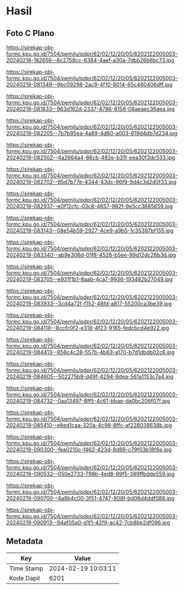 # Hasil

## Foto C Plano

https://sirekap-obj-formc.kpu.go.id/7504/pemilu/pdpr/62/02/12/20/05/6202122005003-20240218-182656--8c2758cc-6384-4aef-a30a-7dbb26b6bc73.jpg

https://sirekap-obj-formc.kpu.go.id/7504/pemilu/pdpr/62/02/12/20/05/6202122005003-20240219-081349--9bc09298-2ac9-4f10-8014-65c460406dff.jpg

https://sirekap-obj-formc.kpu.go.id/7504/pemilu/pdpr/62/02/12/20/05/6202122005003-20240219-081833--963d162d-2337-4786-8156-08aeaec36aea.jpg

https://sirekap-obj-formc.kpu.go.id/7504/pemilu/pdpr/62/02/12/20/05/6202122005003-20240219-082205--7b7b95ea-4a89-4d60-a003-619d4db7d234.jpg

https://sirekap-obj-formc.kpu.go.id/7504/pemilu/pdpr/62/02/12/20/05/6202122005003-20240219-082502--4a2664a4-86cb-482e-b31f-eea30f3dc533.jpg

https://sirekap-obj-formc.kpu.go.id/7504/pemilu/pdpr/62/02/12/20/05/6202122005003-20240219-082702--85d7b77e-4344-43dc-96f9-9d4c3d2d0f33.jpg

https://sirekap-obj-formc.kpu.go.id/7504/pemilu/pdpr/62/02/12/20/05/6202122005003-20240219-082937--e0f12cfc-03c8-4657-992f-9e5cc3685659.jpg

https://sirekap-obj-formc.kpu.go.id/7504/pemilu/pdpr/62/02/12/20/05/6202122005003-20240219-083143--08e54b59-2927-4ce9-a9b5-1c35397bf155.jpg

https://sirekap-obj-formc.kpu.go.id/7504/pemilu/pdpr/62/02/12/20/05/6202122005003-20240219-083340--ab9e306d-01f8-4528-b5ee-99d12dc26b3d.jpg

https://sirekap-obj-formc.kpu.go.id/7504/pemilu/pdpr/62/02/12/20/05/6202122005003-20240219-083705--e931f1b1-8aab-4ca7-9936-193482b27049.jpg

https://sirekap-obj-formc.kpu.go.id/7504/pemilu/pdpr/62/02/12/20/05/6202122005003-20240219-083933--3cd4a72f-f152-48fd-a817-55200ca3be39.jpg

https://sirekap-obj-formc.kpu.go.id/7504/pemilu/pdpr/62/02/12/20/05/6202122005003-20240219-084118--8ccfc0f2-e318-4f23-9165-fedcbcd4e922.jpg

https://sirekap-obj-formc.kpu.go.id/7504/pemilu/pdpr/62/02/12/20/05/6202122005003-20240219-084413--856c4c28-557b-4b63-a170-b7d1dbdb02c6.jpg

https://sirekap-obj-formc.kpu.go.id/7504/pemilu/pdpr/62/02/12/20/05/6202122005003-20240219-084605--502275b9-d49f-4294-8dea-561a1153c7a4.jpg

https://sirekap-obj-formc.kpu.go.id/7504/pemilu/pdpr/62/02/12/20/05/6202122005003-20240219-084732--0aa13497-8ff5-4c61-bbae-da0bc206f07f.jpg

https://sirekap-obj-formc.kpu.go.id/7504/pemilu/pdpr/62/02/12/20/05/6202122005003-20240219-085410--e8ed1caa-320a-4c98-8ffc-af228038638b.jpg

https://sirekap-obj-formc.kpu.go.id/7504/pemilu/pdpr/62/02/12/20/05/6202122005003-20240219-090300--fea0210c-f462-423d-8d89-c79f03b18f8e.jpg

https://sirekap-obj-formc.kpu.go.id/7504/pemilu/pdpr/62/02/12/20/05/6202122005003-20240219-090532--050e2733-798b-4ed8-89f5-389ffbdde559.jpg

https://sirekap-obj-formc.kpu.go.id/7504/pemilu/pdpr/62/02/12/20/05/6202122005003-20240219-090700--4a8b4c00-3f51-4747-808f-bd06d4ddf088.jpg

https://sirekap-obj-formc.kpu.go.id/7504/pemilu/pdpr/62/02/12/20/05/6202122005003-20240219-090913--94af05a0-d1f1-42f9-ac42-7cb8be2df096.jpg


## Metadata

| Key        | Value               |
| ---------- | ------------------- |
| Time Stamp | 2024-02-19 10:03:11 |
| Kode Dapil | 6201                |



